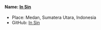 #### Name: [In Sin](https://github.com/bagongkia)
 - Place: Medan, Sumatera Utara, Indonesia
 - GitHub: [In Sin](https://github.com/bagongkia)